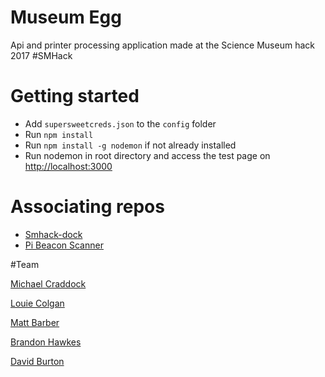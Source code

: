 # Museum Egg

Api and printer processing application made at the Science Museum hack 2017 #SMHack 

# Getting started

- Add ```supersweetcreds.json``` to the  ```config``` folder
- Run ```npm install```
- Run ```npm install -g nodemon``` if not already installed
- Run nodemon in root directory and access the test page on [http://localhost:3000](http://localhost:3000)

# Associating repos

- [Smhack-dock](https://github.com/bhawkes/smhack-dock)
- [Pi Beacon Scanner](https://github.com/bhawkes/pi-beacon-scanner)

#Team

[Michael Craddock](https://github.com/moblimic)

[Louie Colgan](https://github.com/ljbc1994)

[Matt Barber](https://github.com/matt-barber)

[Brandon Hawkes](https://github.com/bhawkes)

[David Burton](https://github.com/Phishtitz)

